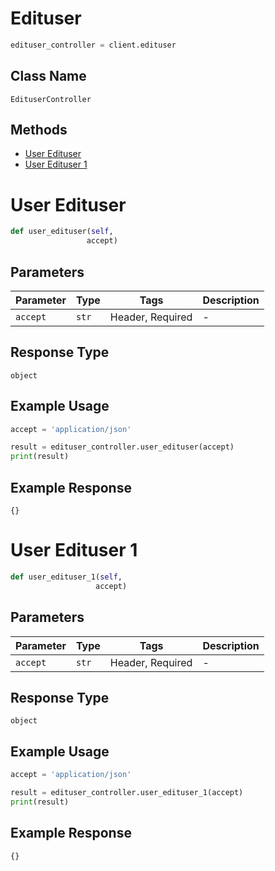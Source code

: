 # Edituser

```python
edituser_controller = client.edituser
```

## Class Name

`EdituserController`

## Methods

* [User Edituser](../../doc/controllers/edituser.md#user-edituser)
* [User Edituser 1](../../doc/controllers/edituser.md#user-edituser-1)


# User Edituser

```python
def user_edituser(self,
                 accept)
```

## Parameters

| Parameter | Type | Tags | Description |
|  --- | --- | --- | --- |
| `accept` | `str` | Header, Required | - |

## Response Type

`object`

## Example Usage

```python
accept = 'application/json'

result = edituser_controller.user_edituser(accept)
print(result)
```

## Example Response

```
{}
```


# User Edituser 1

```python
def user_edituser_1(self,
                   accept)
```

## Parameters

| Parameter | Type | Tags | Description |
|  --- | --- | --- | --- |
| `accept` | `str` | Header, Required | - |

## Response Type

`object`

## Example Usage

```python
accept = 'application/json'

result = edituser_controller.user_edituser_1(accept)
print(result)
```

## Example Response

```
{}
```

